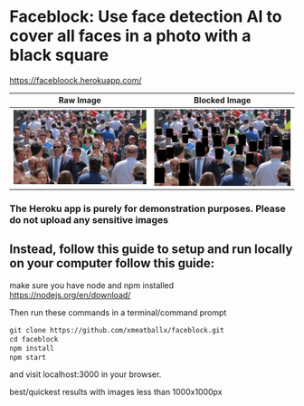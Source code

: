 # Faceblock: Use face detection AI to cover all faces in a photo with a black square
https://facebloock.herokuapp.com/

Raw Image | Blocked Image
--------- | -------------
![image raw](https://github.com/xmeatballx/faceblock/blob/master/images/imageraw.png) | ![image blocked](https://github.com/xmeatballx/faceblock/blob/master/images/imageblocked.png)

### The Heroku app is purely for demonstration purposes. Please do not upload any sensitive images
## Instead, follow this guide to setup and run locally on your computer follow this guide:

make sure you have node and npm installed
https://nodejs.org/en/download/

Then run these commands in a terminal/command prompt
```
git clone https://github.com/xmeatballx/faceblock.git
cd faceblock
npm install
npm start
```
and visit localhost:3000 in your browser.



best/quickest results with images less than 1000x1000px
